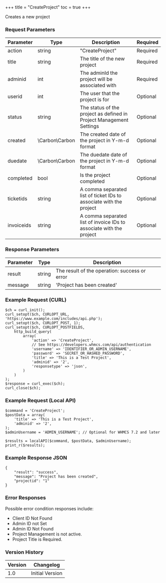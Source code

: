 +++
title = "CreateProject"
toc = true
+++

Creates a new project

### Request Parameters

| Parameter | Type | Description | Required |
| --------- | ---- | ----------- | -------- |
| action | string | "CreateProject" | Required |
| title | string | The title of the new project | Required |
| adminid | int | The adminId the project will be associated with | Required |
| userid | int | The user that the project is for | Optional |
| status | string | The status of the project as defined in Project Management Settings | Optional |
| created | \Carbon\Carbon | The created date of the project in Y-m-d format | Optional |
| duedate | \Carbon\Carbon | The duedate date of the project in Y-m-d format | Optional |
| completed | bool | Is the project completed | Optional |
| ticketids | string | A comma separated list of ticket IDs to associate with the project | Optional |
| invoiceids | string | A comma separated list of invoice IDs to associate with the project | Optional |

### Response Parameters

| Parameter | Type | Description |
| --------- | ---- | ----------- |
| result | string | The result of the operation: success or error |
| message | string | 'Project has been created' |


### Example Request (CURL)

```
$ch = curl_init();
curl_setopt($ch, CURLOPT_URL, 'https://www.example.com/includes/api.php');
curl_setopt($ch, CURLOPT_POST, 1);
curl_setopt($ch, CURLOPT_POSTFIELDS,
    http_build_query(
        array(
            'action' => 'CreateProject',
            // See https://developers.whmcs.com/api/authentication
            'username' => 'IDENTIFIER_OR_ADMIN_USERNAME',
            'password' => 'SECRET_OR_HASHED_PASSWORD',
            'title' => 'This is a Test Project',
            'adminid' => '2',
            'responsetype' => 'json',
        )
    )
);
$response = curl_exec($ch);
curl_close($ch);
```


### Example Request (Local API)

```
$command = 'CreateProject';
$postData = array(
    'title' => 'This is a Test Project',
    'adminid' => '2',
);
$adminUsername = 'ADMIN_USERNAME'; // Optional for WHMCS 7.2 and later

$results = localAPI($command, $postData, $adminUsername);
print_r($results);
```


### Example Response JSON

```
{
    "result": "success",
    "message": "Project has been created",
    "projectid": "1"
}
```


### Error Responses

Possible error condition responses include:

* Client ID Not Found
* Admin ID not Set
* Admin ID Not Found
* Project Management is not active.
* Project Title is Required.


### Version History

| Version | Changelog |
| ------- | --------- |
| 1.0 | Initial Version |

